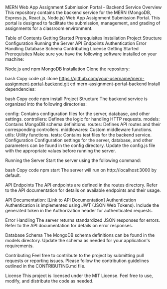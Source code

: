 MERN Web App Assignment Submission Portal - Backend Service
Overview
This repository contains the backend service for the MERN (MongoDB, Express.js, React.js, Node.js) Web App Assignment Submission Portal. This portal is designed to facilitate the submission, management, and grading of assignments for a classroom environment.

Table of Contents
Getting Started
Prerequisites
Installation
Project Structure
Configuration
Running the Server
API Endpoints
Authentication
Error Handling
Database Schema
Contributing
License
Getting Started
Prerequisites
Make sure you have the following software installed on your machine:

Node.js and npm
MongoDB
Installation
Clone the repository:

bash
Copy code
git clone https://github.com/your-username/mern-assignment-portal-backend.git
cd mern-assignment-portal-backend
Install dependencies:

bash
Copy code
npm install
Project Structure
The backend service is organized into the following directories:

config: Contains configuration files for the server, database, and other settings.
controllers: Defines the logic for handling HTTP requests.
models: Contains MongoDB schema definitions.
routes: Defines API routes and their corresponding controllers.
middlewares: Custom middleware functions.
utils: Utility functions.
tests: Contains test files for the backend service.
Configuration
Configuration settings for the server, database, and other parameters can be found in the config directory. Update the config.js file with the appropriate values before running the server.

Running the Server
Start the server using the following command:

bash
Copy code
npm start
The server will run on http://localhost:3000 by default.

API Endpoints
The API endpoints are defined in the routes directory. Refer to the API documentation for details on available endpoints and their usage.

API Documentation: [Link to API Documentation]
Authentication
Authentication is implemented using JWT (JSON Web Tokens). Include the generated token in the Authorization header for authenticated requests.

Error Handling
The server returns standardized JSON responses for errors. Refer to the API documentation for details on error responses.

Database Schema
The MongoDB schema definitions can be found in the models directory. Update the schema as needed for your application's requirements.

Contributing
Feel free to contribute to the project by submitting pull requests or reporting issues. Please follow the contribution guidelines outlined in the CONTRIBUTING.md file.

License
This project is licensed under the MIT License. Feel free to use, modify, and distribute the code as needed.
